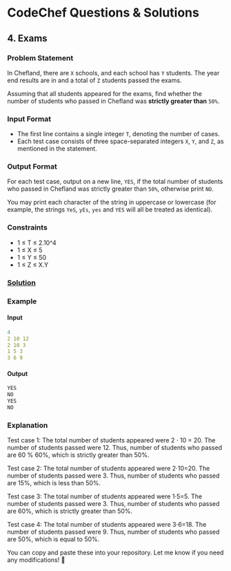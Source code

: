 # CodeChef Questions & Solutions

## 4. Exams
### Problem Statement
In Chefland, there are ```X``` schools, and each school has ```Y``` students. The year end results are in and a total of ```Z``` students passed the exams.

Assuming that all students appeared for the exams, find whether the number of students who passed in Chefland was <strong>strictly greater than</strong>
```50%```.

### Input Format
- The first line contains a single integer ```T```, denoting the number of cases.
- Each test case consists of three space-separated integers ```X```, ```Y```, and ```Z```, as mentioned in the statement.

### Output Format
For each test case, output on a new line, ```YES```, if the total number of students who passed in Chefland was strictly greater than ```50%```, otherwise print ```NO```.

You may print each character of the string in uppercase or lowercase (for example, the strings ```YeS```, ```yEs```, ```yes``` and ```YES``` will all be treated as identical).

### Constraints
- 1 ≤ T ≤ 2.10^4
- 1 ≤ X ≤ 5
- 1 ≤ Y ≤ 50
- 1 ≤ Z ≤ X.Y

### [Solution](./greaterAverage.java)


### Example
#### Input
```yaml
4
2 10 12
2 10 3
1 5 3
3 6 9
```
#### Output
```objectivec
YES
NO
YES
NO
```
### Explanation
Test case 1: The total number of students appeared were 2 ⋅ 10 = 20. The number of students passed were 12. Thus, number of students who passed are 60 % 60%, which is strictly greater than 50%.

Test case 2: The total number of students appeared were 2⋅10=20. The number of students passed were 3. Thus, number of students who passed are 15%, which is less than 50%.

Test case 3: The total number of students appeared were 1⋅5=5. The number of students passed were 3. Thus, number of students who passed are 60%, which is strictly greater than 50%.

Test case 4: The total number of students appeared were 3⋅6=18. The number of students passed were 9. Thus, number of students who passed are 50%, which is equal to 50%.

You can copy and paste these into your repository. Let me know if you need any modifications! 🚀
